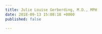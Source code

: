 ```yaml
---
title: Julie Louise Gerberding, M.D., MPH
date: 2018-09-13 15:08:18 +0000
published: false

---
```

